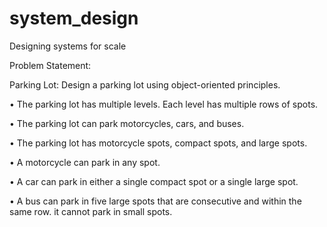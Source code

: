 # system_design
Designing systems for scale

Problem Statement:

Parking Lot: Design a parking lot using object-oriented principles.

• The parking lot has multiple levels. Each level has multiple rows of spots.

• The parking lot can park motorcycles, cars, and buses.

• The parking lot has motorcycle spots, compact spots, and large spots.

• A motorcycle can park in any spot.

• A car can park in either a single compact spot or a single large spot.

• A bus can park in five large spots that are consecutive and within the same row. it cannot park in small
spots.
